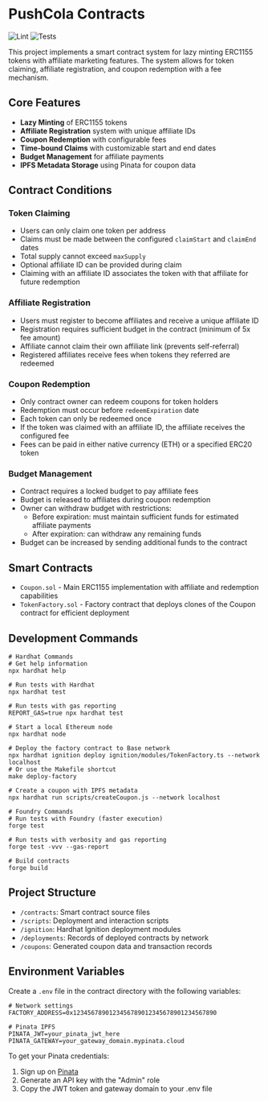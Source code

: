 # PushCola Contracts

![Lint](https://img.shields.io/badge/Lint-passing-brightgreen) ![Tests](https://img.shields.io/badge/Tests-passing-brightgreen)

This project implements a smart contract system for lazy minting ERC1155 tokens with affiliate marketing features. The system allows for token claiming, affiliate registration, and coupon redemption with a fee mechanism.

## Core Features

- **Lazy Minting** of ERC1155 tokens
- **Affiliate Registration** system with unique affiliate IDs
- **Coupon Redemption** with configurable fees
- **Time-bound Claims** with customizable start and end dates
- **Budget Management** for affiliate payments
- **IPFS Metadata Storage** using Pinata for coupon data

## Contract Conditions

### Token Claiming
- Users can only claim one token per address
- Claims must be made between the configured `claimStart` and `claimEnd` dates
- Total supply cannot exceed `maxSupply`
- Optional affiliate ID can be provided during claim
- Claiming with an affiliate ID associates the token with that affiliate for future redemption

### Affiliate Registration
- Users must register to become affiliates and receive a unique affiliate ID
- Registration requires sufficient budget in the contract (minimum of 5x fee amount)
- Affiliate cannot claim their own affiliate link (prevents self-referral)
- Registered affiliates receive fees when tokens they referred are redeemed

### Coupon Redemption
- Only contract owner can redeem coupons for token holders
- Redemption must occur before `redeemExpiration` date
- Each token can only be redeemed once
- If the token was claimed with an affiliate ID, the affiliate receives the configured fee
- Fees can be paid in either native currency (ETH) or a specified ERC20 token

### Budget Management
- Contract requires a locked budget to pay affiliate fees
- Budget is released to affiliates during coupon redemption
- Owner can withdraw budget with restrictions:
  - Before expiration: must maintain sufficient funds for estimated affiliate payments
  - After expiration: can withdraw any remaining funds
- Budget can be increased by sending additional funds to the contract

## Smart Contracts

- `Coupon.sol` - Main ERC1155 implementation with affiliate and redemption capabilities
- `TokenFactory.sol` - Factory contract that deploys clones of the Coupon contract for efficient deployment

## Development Commands

```shell
# Hardhat Commands
# Get help information
npx hardhat help

# Run tests with Hardhat
npx hardhat test

# Run tests with gas reporting
REPORT_GAS=true npx hardhat test

# Start a local Ethereum node
npx hardhat node

# Deploy the factory contract to Base network
npx hardhat ignition deploy ignition/modules/TokenFactory.ts --network localhost
# Or use the Makefile shortcut
make deploy-factory

# Create a coupon with IPFS metadata
npx hardhat run scripts/createCoupon.js --network localhost

# Foundry Commands
# Run tests with Foundry (faster execution)
forge test

# Run tests with verbosity and gas reporting
forge test -vvv --gas-report

# Build contracts
forge build
```

## Project Structure

- `/contracts`: Smart contract source files
- `/scripts`: Deployment and interaction scripts
- `/ignition`: Hardhat Ignition deployment modules
- `/deployments`: Records of deployed contracts by network
- `/coupons`: Generated coupon data and transaction records

## Environment Variables

Create a `.env` file in the contract directory with the following variables:

```
# Network settings
FACTORY_ADDRESS=0x1234567890123456789012345678901234567890

# Pinata IPFS
PINATA_JWT=your_pinata_jwt_here
PINATA_GATEWAY=your_gateway_domain.mypinata.cloud
```

To get your Pinata credentials:
1. Sign up on [Pinata](https://app.pinata.cloud/)
2. Generate an API key with the "Admin" role
3. Copy the JWT token and gateway domain to your .env file


